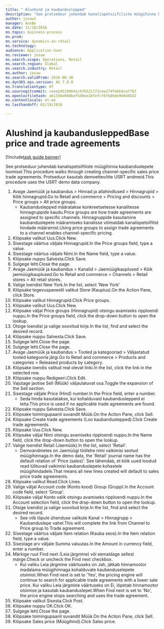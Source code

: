 ```yaml
--- 
title: " Alushind ja kaubanduslepped"
description: "See protseduur juhendab kanalispetsiifiliste müügihinna kaubanduslepete loomisel."
author: josaw1
manager: AnnBe
ms.date: 11/10/2016
ms.topic: business-process
ms.prod: 
ms.service: dynamics-ax-retail
ms.technology: 
audience: Application User
ms.reviewer: josaw
ms.search.scope: Operations, Retail
ms.search.region: Global
ms.search.industry: Retail
ms.author: josaw
ms.search.validFrom: 2016-06-30
ms.dyn365.ops.version: AX 7.0.0
ms.translationtype: HT
ms.sourcegitcommit: ceea24519d641c676521771cee274feb64ca7783
ms.openlocfilehash: a61336e094bef5d0ee1bfefcf6fb86de960d4542
ms.contentlocale: et-ee
ms.lasthandoff: 01/19/2018

---
```

# <a name="base-price-and-trade-agreements"></a><span data-ttu-id="5be3d-103"> Alushind ja kaubanduslepped</span><span class="sxs-lookup"><span data-stu-id="5be3d-103">Base price and trade agreements</span></span>

[!include[task guide banner](../includes/task-guide-banner.md)]

<span data-ttu-id="5be3d-104">See protseduur juhendab kanalispetsiifiliste müügihinna kaubanduslepete loomisel.</span><span class="sxs-lookup"><span data-stu-id="5be3d-104">This procedure walks through creating channel-specific sales price trade agreements.</span></span> <span data-ttu-id="5be3d-105">Protseduur kasutab demoettevõtte USRT andmeid.</span><span class="sxs-lookup"><span data-stu-id="5be3d-105">This procedure uses the USRT demo data company.</span></span>

1. <span data-ttu-id="5be3d-106">Avage Jaemüük ja kaubandus > Hinnad ja allahindlused > Hinnagrupid > Kõik hinnagrupid.</span><span class="sxs-lookup"><span data-stu-id="5be3d-106">Go to Retail and commerce > Pricing and discounts > Price groups > All price groups.</span></span>
    * <span data-ttu-id="5be3d-107">Kaubanduslepped määratakse konkreetsetesse kanalitesse hinnagruppide kaudu.</span><span class="sxs-lookup"><span data-stu-id="5be3d-107">Price groups are how trade agreements are assigned to specific channels.</span></span> <span data-ttu-id="5be3d-108">Hinnagruppide kasutamine kaubanduslepete määramiseks kanalisse võimaldab kanalispetsiifilist hindade määramist.</span><span class="sxs-lookup"><span data-stu-id="5be3d-108">Using price groups to assign trade agreements to a channel enables channel-specific pricing.</span></span>  
2. <span data-ttu-id="5be3d-109">Klõpsake valikut Uus.</span><span class="sxs-lookup"><span data-stu-id="5be3d-109">Click New.</span></span>
3. <span data-ttu-id="5be3d-110">Sisestage väärtus väljale Hinnagrupid.</span><span class="sxs-lookup"><span data-stu-id="5be3d-110">In the Price groups field, type a value.</span></span>
4. <span data-ttu-id="5be3d-111">Sisestage väärtus väljale Nimi.</span><span class="sxs-lookup"><span data-stu-id="5be3d-111">In the Name field, type a value.</span></span>
5. <span data-ttu-id="5be3d-112">Klõpsake nuppu Salvesta.</span><span class="sxs-lookup"><span data-stu-id="5be3d-112">Click Save.</span></span>
6. <span data-ttu-id="5be3d-113">Sulgege leht.</span><span class="sxs-lookup"><span data-stu-id="5be3d-113">Close the page.</span></span>
7. <span data-ttu-id="5be3d-114">Avage Jaemüük ja kaubandus > Kanalid > Jaemüügikauplused > Kõik jaemüügikauplused.</span><span class="sxs-lookup"><span data-stu-id="5be3d-114">Go to Retail and commerce > Channels > Retail stores > All retail stores.</span></span>
8. <span data-ttu-id="5be3d-115">Valige loendist New York.</span><span class="sxs-lookup"><span data-stu-id="5be3d-115">In the list, select 'New York'</span></span>
9. <span data-ttu-id="5be3d-116">Klõpsake tegevuspaneelil valikut Store (Kauplus).</span><span class="sxs-lookup"><span data-stu-id="5be3d-116">On the Action Pane, click Store.</span></span>
10. <span data-ttu-id="5be3d-117">Klõpsake valikut Hinnagrupid.</span><span class="sxs-lookup"><span data-stu-id="5be3d-117">Click Price groups.</span></span>
11. <span data-ttu-id="5be3d-118">Klõpsake valikut Uus.</span><span class="sxs-lookup"><span data-stu-id="5be3d-118">Click New.</span></span>
12. <span data-ttu-id="5be3d-119">Klõpsake väljal Price groups (Hinnagrupid) otsingu avamiseks ripploendi nuppu.</span><span class="sxs-lookup"><span data-stu-id="5be3d-119">In the Price groups field, click the drop-down button to open the lookup.</span></span>
13. <span data-ttu-id="5be3d-120">Otsige loendist ja valige soovitud kirje.</span><span class="sxs-lookup"><span data-stu-id="5be3d-120">In the list, find and select the desired record.</span></span>
14. <span data-ttu-id="5be3d-121">Klõpsake nuppu Salvesta.</span><span class="sxs-lookup"><span data-stu-id="5be3d-121">Click Save.</span></span>
15. <span data-ttu-id="5be3d-122">Sulgege leht.</span><span class="sxs-lookup"><span data-stu-id="5be3d-122">Close the page.</span></span>
16. <span data-ttu-id="5be3d-123">Sulgege leht.</span><span class="sxs-lookup"><span data-stu-id="5be3d-123">Close the page.</span></span>
17. <span data-ttu-id="5be3d-124">Avage Jaemüük ja kaubandus > Tooted ja kategooriad > Väljastatud tooted kategooria järgi.</span><span class="sxs-lookup"><span data-stu-id="5be3d-124">Go to Retail and commerce > Products and categories > Released products by category.</span></span>
18. <span data-ttu-id="5be3d-125">Klõpsake loendis valitud real olevat linki.</span><span class="sxs-lookup"><span data-stu-id="5be3d-125">In the list, click the link in the selected row.</span></span>
19. <span data-ttu-id="5be3d-126">Klõpsake nuppu Redigeeri.</span><span class="sxs-lookup"><span data-stu-id="5be3d-126">Click Edit.</span></span>
20. <span data-ttu-id="5be3d-127">Vajutage jaotise Sell (Müük) väljaulatuvat osa.</span><span class="sxs-lookup"><span data-stu-id="5be3d-127">Toggle the expansion of the Sell section.</span></span>
21. <span data-ttu-id="5be3d-128">Sisestage väljale Price (Hind) number.</span><span class="sxs-lookup"><span data-stu-id="5be3d-128">In the Price field, enter a number.</span></span>
    * <span data-ttu-id="5be3d-129">Seda hinda kasutatakse, kui kohalduvaid kaubandusleppeid ei leita.</span><span class="sxs-lookup"><span data-stu-id="5be3d-129">This price is used if no applicable trade agreements are found.</span></span>  
22. <span data-ttu-id="5be3d-130">Klõpsake nuppu Salvesta.</span><span class="sxs-lookup"><span data-stu-id="5be3d-130">Click Save.</span></span>
23. <span data-ttu-id="5be3d-131">Klõpsake toimingupaanil suvandit Müük.</span><span class="sxs-lookup"><span data-stu-id="5be3d-131">On the Action Pane, click Sell.</span></span>
24. <span data-ttu-id="5be3d-132">Klõpsake Create trade agreements (Loo kaubanduslepped).</span><span class="sxs-lookup"><span data-stu-id="5be3d-132">Click Create trade agreements.</span></span>
25. <span data-ttu-id="5be3d-133">Klõpsake Uus.</span><span class="sxs-lookup"><span data-stu-id="5be3d-133">Click New.</span></span>
26. <span data-ttu-id="5be3d-134">Klõpsake väljal Nimi otsingu avamiseks ripploendi nuppu.</span><span class="sxs-lookup"><span data-stu-id="5be3d-134">In the Name field, click the drop-down button to open the lookup.</span></span>
27. <span data-ttu-id="5be3d-135">Valige loendist Retail (Jaemüük).</span><span class="sxs-lookup"><span data-stu-id="5be3d-135">In the list, select 'Retail'.</span></span>
    * <span data-ttu-id="5be3d-136">Demoandmetes on Jaemüügi töölehe nimi vaikimisi seotud müügihinnaga.</span><span class="sxs-lookup"><span data-stu-id="5be3d-136">In the demo data, the 'Retail' journal name has the default relation of 'Price (sales)'.</span></span> <span data-ttu-id="5be3d-137">See tähendab, et kõik uued loodud read lülituvad vaikimisi kaubanduslepete kohastele müügihindadele.</span><span class="sxs-lookup"><span data-stu-id="5be3d-137">That means all new lines created will default to sales price trade agreements.</span></span>  
28. <span data-ttu-id="5be3d-138">Klõpsake valikut Read.</span><span class="sxs-lookup"><span data-stu-id="5be3d-138">Click Lines.</span></span>
29. <span data-ttu-id="5be3d-139">Valige väljal Account code (Konto kood) Group (Grupp).</span><span class="sxs-lookup"><span data-stu-id="5be3d-139">In the Account code field, select 'Group'.</span></span>
30. <span data-ttu-id="5be3d-140">Klõpsake väljal Konto valik otsingu avamiseks ripploendi nuppu.</span><span class="sxs-lookup"><span data-stu-id="5be3d-140">In the Account selection field, click the drop-down button to open the lookup.</span></span>
31. <span data-ttu-id="5be3d-141">Otsige loendist ja valige soovitud kirje.</span><span class="sxs-lookup"><span data-stu-id="5be3d-141">In the list, find and select the desired record.</span></span>
    * <span data-ttu-id="5be3d-142">See viib lõpule ühenduse valikute Kanal > Hinnagrupp > Kaubanduslepe vahel.</span><span class="sxs-lookup"><span data-stu-id="5be3d-142">This will complete the link from Channel to Price group to Trade agreement.</span></span>  
32. <span data-ttu-id="5be3d-143">Sisestage väärtus väljale Item relation (Kauba seos).</span><span class="sxs-lookup"><span data-stu-id="5be3d-143">In the Item relation field, type a value.</span></span>
33. <span data-ttu-id="5be3d-144">Sisestage arv väljale Summa valuutas.</span><span class="sxs-lookup"><span data-stu-id="5be3d-144">In the Amount in currency field, enter a number.</span></span>
34. <span data-ttu-id="5be3d-145">Märkige ruut Find next (Leia järgmine) või eemaldage sellest märge.</span><span class="sxs-lookup"><span data-stu-id="5be3d-145">Check or uncheck the Find next checkbox.</span></span>
    * <span data-ttu-id="5be3d-146">Kui valiku Leia järgmine väärtuseks on Jah, jätkab hinnamootor madalama müügihinnaga kohalduvate kaubanduselepete otsimist.</span><span class="sxs-lookup"><span data-stu-id="5be3d-146">When Find next is set to 'Yes', the pricing engine will continue to search for applicable trade agreements with a lower sale price.</span></span> <span data-ttu-id="5be3d-147">Kui valiku Leia järgmine väärtuseks on Ei, lõpetab hinnamootor otsimise ja kasutab kaubanduslepet.</span><span class="sxs-lookup"><span data-stu-id="5be3d-147">When Find next is set to 'No', the price engine stops searching and uses the trade agreement.</span></span>  
35. <span data-ttu-id="5be3d-148">Klõpsake valikut Sisesta.</span><span class="sxs-lookup"><span data-stu-id="5be3d-148">Click Post.</span></span>
36. <span data-ttu-id="5be3d-149">Klõpsake nuppu OK.</span><span class="sxs-lookup"><span data-stu-id="5be3d-149">Click OK.</span></span>
37. <span data-ttu-id="5be3d-150">Sulgege leht.</span><span class="sxs-lookup"><span data-stu-id="5be3d-150">Close the page.</span></span>
38. <span data-ttu-id="5be3d-151">Klõpsake toimingupaanil suvandit Müük.</span><span class="sxs-lookup"><span data-stu-id="5be3d-151">On the Action Pane, click Sell.</span></span>
39. <span data-ttu-id="5be3d-152">Klõpsake Sales price (Müügihind).</span><span class="sxs-lookup"><span data-stu-id="5be3d-152">Click Sales price.</span></span>


